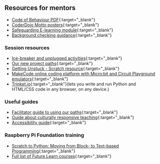 ## Resources for mentors

+ [Code of Behaviour PDF](https://help.coderdojo.com/cdkb/s/article/Code-of-Behaviour-volunteers){:target="_blank"}
+ [CoderDojo Motto posters](https://help.coderdojo.com/cdkb/s/article/Dojo-Motto-Posters){:target="_blank"}
+ [Safeguarding E-learning module](https://projects.raspberrypi.org/en/projects/safeguarding-module/){:target="_blank"}
+ [Background checking guidance](https://help.coderdojo.com/cdkb/s/article/Background-Checking-Volunteers){:target="_blank"}

### Session resources
+ [Ice-breaker and unplugged activities](https://coderdojo.com/2022/08/24/icebreakers-and-unplugged-activities-for-your-club/){:target="_blank"}
+ [Our new project paths](https://projects.raspberrypi.org/en/paths){:target="_blank"}
+ [Getting Unstuck - Scratch resource](https://gettingunstuck.gse.harvard.edu/index.html){:target="_blank"}
+ [MakeCode online coding platform with Micro:bit and Circuit Playground emulators](https://www.microsoft.com/en-us/makecode){:target="_blank"}
+ [Trinket.io](https://trinket.io/){:target="_blank"}(lets you write and run Python and HTML/CSS code in any browser, on any device.)

### Useful guides
+ [Facilitator guide to using our paths](https://projects.raspberrypi.org/en/projects/321-make-facilitator-guide){:target="_blank"}
+ [Guide about culturally responsive teaching](https://www.raspberrypi.org/blog/culturally-relevant-computing-curriculum-guidelines-for-teachers/){:target="_blank"}
+ [Accessibility guide](https://help.coderdojo.com/cdkb/s/article/CoderDojo-Accessibility-Guide){:target="_blank"}

### Raspberry Pi Foundation training
+ [Scratch to Python: Moving from Block- to Text-based Programming](https://www.futurelearn.com/courses/block-to-text-based-programming){:target="_blank"}
+ [Full list of Future Learn courses](https://www.futurelearn.com/partners/raspberry-pi){:target="_blank"}

